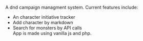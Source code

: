 A dnd campaign managment system.
Current features include:
- An character initiative tracker
- Add character by markdown
- Search for monsters by API calls\
App is made using vanilla js and php.
